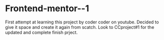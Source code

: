 # Frontend-mentor--1
First attempt at learning this project by coder coder on youtube.
Decided to give it space and create it again from scatch.
Look to CCproject#1 for the updated and complete finish prject.
